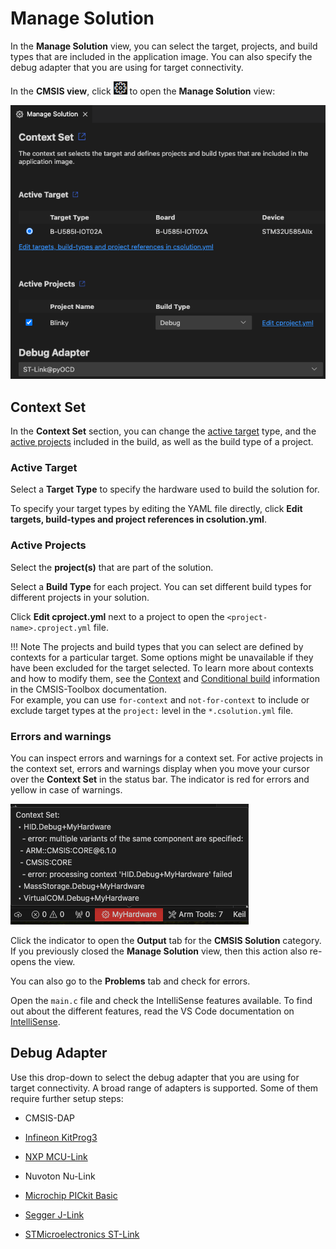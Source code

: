 # Manage Solution

In the **Manage Solution** view, you can select the target, projects, and build types that are included in the
application image. You can also specify the debug adapter that you are using for target connectivity.

In the **CMSIS view**, click ![Cogwheel icon](./images/cogwheel-icon.png) to open the **Manage Solution** view:

![Manage Solution view](./images/manage-solution-view.png)

## Context Set

In the **Context Set** section, you can change the [active target](#active-target) type, and the
[active projects](#active-projects) included in the build, as well as the build type of a project.

### Active Target

Select a **Target Type** to specify the hardware used to build the solution for.

To specify your target types by editing the YAML file directly, click
**Edit targets, build-types and project references in csolution.yml**.

### Active Projects

Select the **project(s)** that are part of the solution.

Select a **Build Type** for each project. You can set different build types for different projects in your solution.

Click **Edit cproject.yml** next to a project to open the `<project-name>.cproject.yml` file.

!!! Note
    The projects and build types that you can select are defined by contexts for a particular target. Some options
    might be unavailable if they have been excluded for the target selected. To learn more about contexts and how to
    modify them, see the
    [Context](https://github.com/Open-CMSIS-Pack/cmsis-toolbox/blob/main/docs/YML-Input-Format.md#context) and
    [Conditional build](https://github.com/Open-CMSIS-Pack/cmsis-toolbox/blob/main/docs/YML-Input-Format.md#conditional-build)
    information in the CMSIS-Toolbox documentation.  
    For example, you can use `for-context` and `not-for-context` to include or exclude target types at the `project:`
    level in the `*.csolution.yml` file.

### Errors and warnings

You can inspect errors and warnings for a context set. For active projects in the context set, errors and warnings
display when you move your cursor over the **Context Set** in the status bar. The indicator is red for errors and yellow
in case of warnings.

![Context Set errors and warnings](./images/context-set-popup.png)

Click the indicator to open the **Output** tab for the **CMSIS Solution** category. If you previously closed the
**Manage Solution** view, then this action also re-opens the view.

You can also go to the **Problems** tab and check for errors.

Open the `main.c` file and check the IntelliSense features available. To find out about the different features, read the VS Code documentation on [IntelliSense](https://code.visualstudio.com/docs/editor/intellisense).

## Debug Adapter

Use this drop-down to select the debug adapter that you are using for target connectivity. A broad range of adapters is
supported. Some of them require further setup steps:

- CMSIS-DAP

- [Infineon KitProg3](./tipsandtricks.md#infineon-kitprog3)

- [NXP MCU-Link](./tipsandtricks.md#nxp-mcu-link)

- Nuvoton Nu-Link

- [Microchip PICkit Basic](./tipsandtricks.md#microchip-pickit-basic)

- [Segger J-Link](./tipsandtricks.md#segger-j-link)

- [STMicroelectronics ST-Link](./tipsandtricks.md#stmicroelectronics-st-link)
